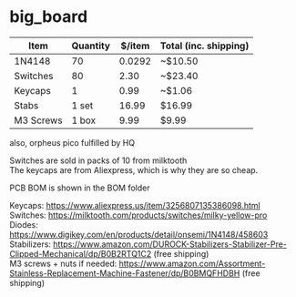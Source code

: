 # big_board

| Item     | Quantity | $/item | Total (inc. shipping) |
| -------- | -------- | ------ | --------------------- |
| 1N4148   | 70       | 0.0292 | ~$10.50               |
| Switches | 80       | 2.30   | ~$23.40 |
| Keycaps  | 1        | 0.99   | ~$1.06  |
| Stabs    | 1 set    | 16.99  | $16.99 |
| M3 Screws| 1 box    | 9.99   | $9.99 |

also, orpheus pico fulfilled by HQ  

Switches are sold in packs of 10 from milktooth  
The keycaps are from Aliexpress, which is why they are so cheap.

PCB BOM is shown in the BOM folder  

Keycaps: https://www.aliexpress.us/item/3256807135386098.html  
Switches: https://milktooth.com/products/switches/milky-yellow-pro  
Diodes: https://www.digikey.com/en/products/detail/onsemi/1N4148/458603  
Stabilizers: https://www.amazon.com/DUROCK-Stabilizers-Stabilizer-Pre-Clipped-Mechanical/dp/B0B2RTQ1C2 (free shipping)  
M3 screws + nuts if needed: https://www.amazon.com/Assortment-Stainless-Replacement-Machine-Fastener/dp/B0BMQFHDBH (free shipping)  
